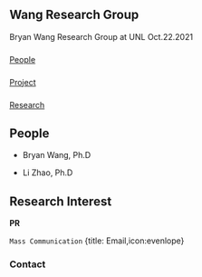 ## Wang Research Group
Bryan Wang Research Group at UNL
Oct.22.2021

###
[People](http://wangresearchgroup.github.io/People/)

###
[Project](wangresearchgroup.github.io/Project/)

###
[Research](wangresearchgroup.github.io/Research/)



## People

- Bryan Wang, Ph.D

- Li Zhao, Ph.D

## Research Interest

**PR**

``` Mass Communication ```
{title: Email,icon:evenlope}


### Contact
